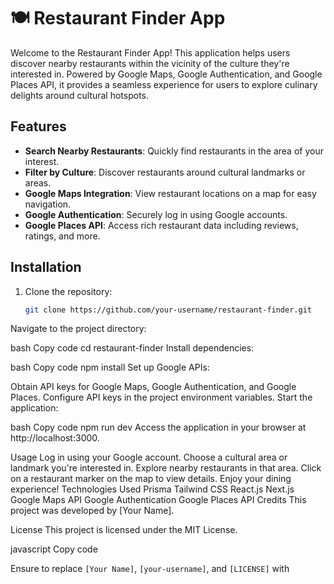 # 🍽️ Restaurant Finder App

Welcome to the Restaurant Finder App! This application helps users discover nearby restaurants within the vicinity of the culture they're interested in. Powered by Google Maps, Google Authentication, and Google Places API, it provides a seamless experience for users to explore culinary delights around cultural hotspots.

## Features

- **Search Nearby Restaurants**: Quickly find restaurants in the area of your interest.
- **Filter by Culture**: Discover restaurants around cultural landmarks or areas.
- **Google Maps Integration**: View restaurant locations on a map for easy navigation.
- **Google Authentication**: Securely log in using Google accounts.
- **Google Places API**: Access rich restaurant data including reviews, ratings, and more.

## Installation

1. Clone the repository:

   ```bash
   git clone https://github.com/your-username/restaurant-finder.git
Navigate to the project directory:

bash
Copy code
cd restaurant-finder
Install dependencies:

bash
Copy code
npm install
Set up Google APIs:

Obtain API keys for Google Maps, Google Authentication, and Google Places.
Configure API keys in the project environment variables.
Start the application:

bash
Copy code
npm run dev
Access the application in your browser at http://localhost:3000.

Usage
Log in using your Google account.
Choose a cultural area or landmark you're interested in.
Explore nearby restaurants in that area.
Click on a restaurant marker on the map to view details.
Enjoy your dining experience!
Technologies Used
Prisma
Tailwind CSS
React.js
Next.js
Google Maps API
Google Authentication
Google Places API
Credits
This project was developed by [Your Name].

License
This project is licensed under the MIT License.

javascript
Copy code

Ensure to replace `[Your Name]`, `[your-username]`, and `[LICENSE]` with